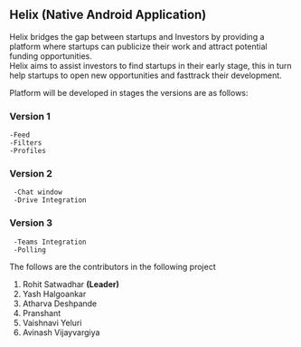 ## Helix (Native Android Application)

Helix bridges the gap between startups and Investors by providing a platform where startups can publicize their work and attract potential funding opportunities.     
Helix aims to assist investors to find startups in their early stage, this in turn help startups to open new opportunities and fasttrack their development.  

Platform will be developed in stages the versions are as follows:

### **Version 1**
    -Feed 
    -Filters
    -Profiles
  

### **Version 2**
     -Chat window
     -Drive Integration
  

### **Version 3**
     -Teams Integration
     -Polling 
  
  
  
  The follows are the contributors in the following project
  1. Rohit Satwadhar **(Leader)**
  2. Yash Halgoankar
  3. Atharva Deshpande
  4. Pranshant
  5. Vaishnavi Yeluri
  6. Avinash Vijayvargiya
